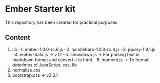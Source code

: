 Ember Starter kit
=================

This repository has been created for practical purposes. 


## Content

1. lib 
··1. ember-1.0.0-rc.6.js
··2. handlebars-1.0.0-rc.4.js
··3. jquery-1.9.1.js
··4. ember-data.js -> v.12
··5. showdown.js -> For parsing text in markdown format and convert it to html.
··6. moment.js -> To format _datetimes_ of JavaScript.
css. lib 
1. normalize.css
2. bootstrap.css -> v2.3.1

